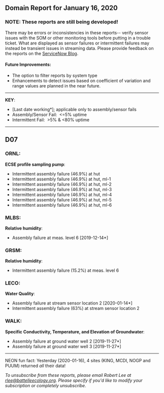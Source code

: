 ## Domain Report for January 16, 2020


### NOTE: These reports are still being developed!
There may be errors or inconsistencies in these reports-- verify sensor issues with the SOM or other monitoring tools before putting in a trouble ticket. What are displayed as sensor failures or intermittent failures may instead be transient issues in streaming data.
Please provide feedback on the reports on the [ServiceNow Blog](https://neon.service-now.com/community?id=community_blog&sys_id=9b4fbe8adbed734017ecf9041d9619be).

#### Future Improvements: 
 - The option to filter reports by system type 
 - Enhancements to detect issues based on coefficient of variation and range values are planned in the near future.

***

**KEY**:

 - [Last date working*]; applicable only to assembly/sensor fails
 - Assembly/Sensor Fail:&nbsp;&nbsp;<=5% uptime
 - Intermittent Fail:&nbsp;&nbsp;>5% & <80% uptime

***
## D07

### ORNL:

**ECSE profile sampling pump**:
 - Intermittent assembly failure (46.9%) at hut
 - Intermittent assembly failure (46.9%) at hut, ml-1
 - Intermittent assembly failure (46.9%) at hut, ml-2
 - Intermittent assembly failure (46.9%) at hut, ml-3
 - Intermittent assembly failure (46.9%) at hut, ml-4
 - Intermittent assembly failure (46.9%) at hut, ml-5
 - Intermittent assembly failure (46.9%) at hut, ml-6

### MLBS:

**Relative humidity**:
 - Assembly failure at meas. level 6 [2019-12-14*]

### GRSM:

**Relative humidity**:
 - Intermittent assembly failure (15.2%) at meas. level 6

### LECO:

**Water Quality**:
 - Assembly failure at stream sensor location 2 [2020-01-14*]
 - Intermittent assembly failure (63%) at stream sensor location 2

### WALK:

**Specific Conductivity, Temperature, and Elevation of Groundwater**:
 - Assembly failure at ground water well 2 [2019-11-27*]
 - Assembly failure at ground water well 3 [2019-11-27*]

***
NEON fun fact: Yesterday (2020-01-16), 4 sites (KING, MCDI, NOGP and PUUM) returned _all_ their data!

_To unsubscribe from these reports, please email Robert Lee at rlee@battelleecology.org. Please specify if you'd like to modify your subscription or completely unsubscribe._
